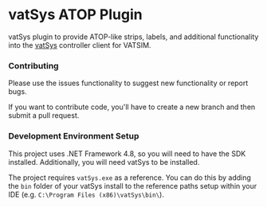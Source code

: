 # vatSys ATOP Plugin

vatSys plugin to provide ATOP-like strips, labels, and additional functionality into the
[vatSys](https://virtualairtrafficsystem.com/) controller client for VATSIM.

### Contributing

Please use the issues functionality to suggest new functionality or report bugs.

If you want to contribute code, you'll have to create a new branch and then submit a pull request.

### Development Environment Setup

This project uses .NET Framework 4.8, so you will need to have the SDK installed. Additionally, you will need vatSys to
be installed.

The project requires `vatSys.exe` as a reference. You can do this by adding the `bin` folder of your vatSys install to
the reference paths setup within your IDE (e.g. `C:\Program Files (x86)\vatSys\bin\`).